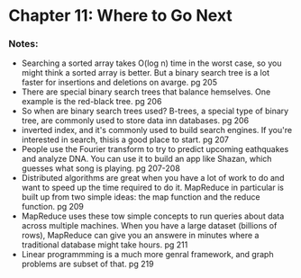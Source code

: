 # Chapter 11: Where to Go Next


### Notes:
- Searching a sorted array takes O(log n) time in the worst case, so you might think a sorted array is better. But a binary search tree is a lot faster for insertions and deletions on avarge. pg 205
- There are special binary search trees that balance hemselves. One example is the red-black tree. pg 206
- So when are binary search trees used? B-trees, a special type of binary tree, are commonly used to store data inn databases. pg 206
- inverted index, and it's commonly used to build search engines. If you're interested in search, thisis a good place to start. pg 207
- People use the Fourier transform to try to predict upcoming eathquakes and analyze DNA. You can use it to build an app like Shazan, which guesses what song is playing. pg 207-208
- Distributed algorithms are great when you have a lot of work to do and want to speed up the time required to do it. MapReduce in particular is built up from two simple ideas: the map function and the reduce function. pg 209
- MapReduce uses these tow simple concepts to run queries about data across multiple machines. When you have a large dataset (billions of rows), MapReduce can give you an answere  in minutes where a traditional database might take hours. pg 211
- Linear programmming is a much more genral framework, and graph problems are subset of that. pg 219
